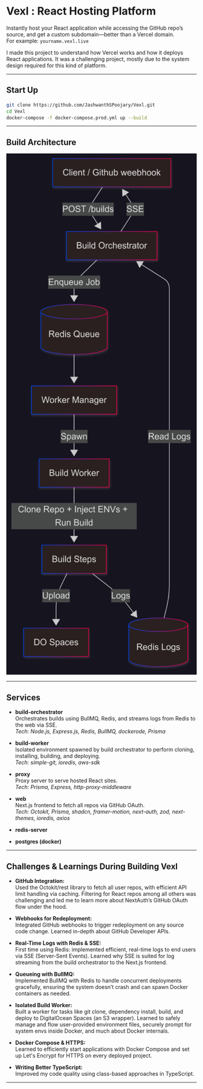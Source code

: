 # Vexl : React Hosting Platform

Instantly host your React application while accessing the GitHub repo’s source, and get a custom subdomain—better than a Vercel domain.  
For example: `yourname.vexl.live`

I made this project to understand how Vercel works and how it deploys React applications. It was a challenging project, mostly due to the system design required for this kind of platform.

---

## Start Up

```bash
git clone https://github.com/JashwanthSPoojary/Vexl.git
cd Vexl
docker-compose -f docker-compose.prod.yml up --build
```

---

## Build Architecture

<p align="center">
  <img src="./docs/build-architecture.png" alt="Build Architecture" width="600" />
</p>

---

## Services

- **build-orchestrator**  
  Orchestrates builds using BullMQ, Redis, and streams logs from Redis to the web via SSE.  
  _Tech: Node.js, Express.js, Redis, BullMQ, dockerode, Prisma_

- **build-worker**  
  Isolated environment spawned by build orchestrator to perform cloning, installing, building, and deploying.  
  _Tech: simple-git, ioredis, aws-sdk_

- **proxy**  
  Proxy server to serve hosted React sites.  
  _Tech: Prisma, Express, http-proxy-middleware_

- **web**  
  Next.js frontend to fetch all repos via GitHub OAuth.  
  _Tech: Octokit, Prisma, shadcn, framer-motion, next-auth, zod, next-themes, ioredis, axios_

- **redis-server**

- **postgres (docker)**

---

## Challenges & Learnings During Building Vexl

- **GitHub Integration:**  
  Used the Octokit/rest library to fetch all user repos, with efficient API limit handling via caching. Filtering for React repos among all others was challenging and led me to learn more about NextAuth’s GitHub OAuth flow under the hood.

- **Webhooks for Redeployment:**  
  Integrated GitHub webhooks to trigger redeployment on any source code change. Learned in-depth about GitHub Developer APIs.

- **Real-Time Logs with Redis & SSE:**  
  First time using Redis: implemented efficient, real-time logs to end users via SSE (Server-Sent Events). Learned why SSE is suited for log streaming from the build orchestrator to the Next.js frontend.

- **Queueing with BullMQ:**  
  Implemented BullMQ with Redis to handle concurrent deployments gracefully, ensuring the system doesn’t crash and can spawn Docker containers as needed.

- **Isolated Build Worker:**  
  Built a worker for tasks like git clone, dependency install, build, and deploy to DigitalOcean Spaces (an S3 wrapper). Learned to safely manage and flow user-provided environment files, securely prompt for system envs inside Docker, and much about Docker internals.

- **Docker Compose & HTTPS:**  
  Learned to efficiently start applications with Docker Compose and set up Let's Encrypt for HTTPS on every deployed project.

- **Writing Better TypeScript:**  
  Improved my code quality using class-based approaches in TypeScript.

---